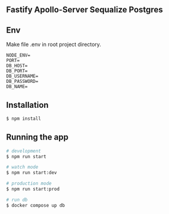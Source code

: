 
## Fastify Apollo-Server Sequalize Postgres

## Env
Make file .env in root project directory.
```
NODE_ENV=
PORT=
DB_HOST=
DB_PORT=
DB_USERNAME=
DB_PASSWORD=
DB_NAME=
```

## Installation

```bash
$ npm install
```

## Running the app

```bash
# development
$ npm run start

# watch mode
$ npm run start:dev

# production mode
$ npm run start:prod

# run db
$ docker compose up db
```
